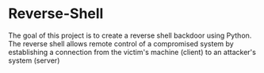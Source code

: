 # Reverse-Shell
The goal of this project is to create a reverse shell backdoor using Python. The reverse shell allows remote control of a compromised system by establishing a connection from the victim's machine (client) to an attacker's system (server)
